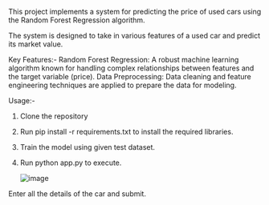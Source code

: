 This project implements a system for predicting the price of used cars using the Random Forest Regression algorithm.

The system is designed to take in various features of a used car and predict its market value. 

Key Features:-
Random Forest Regression: A robust machine learning algorithm known for handling complex relationships between features and the target variable (price).
Data Preprocessing: Data cleaning and feature engineering techniques are applied to prepare the data for modeling.

Usage:-
1) Clone the repository
2) Run pip install -r requirements.txt to install the required libraries.
3) Train the model using given test dataset.
4) Run python app.py to execute.

   ![image](https://github.com/ameyapatil2002/Used-Car-Price-Prediction--ML-model/assets/115365856/22aa5342-a4cb-4189-b851-9a44c2cb99f7)

 Enter all the details of the car and submit.

